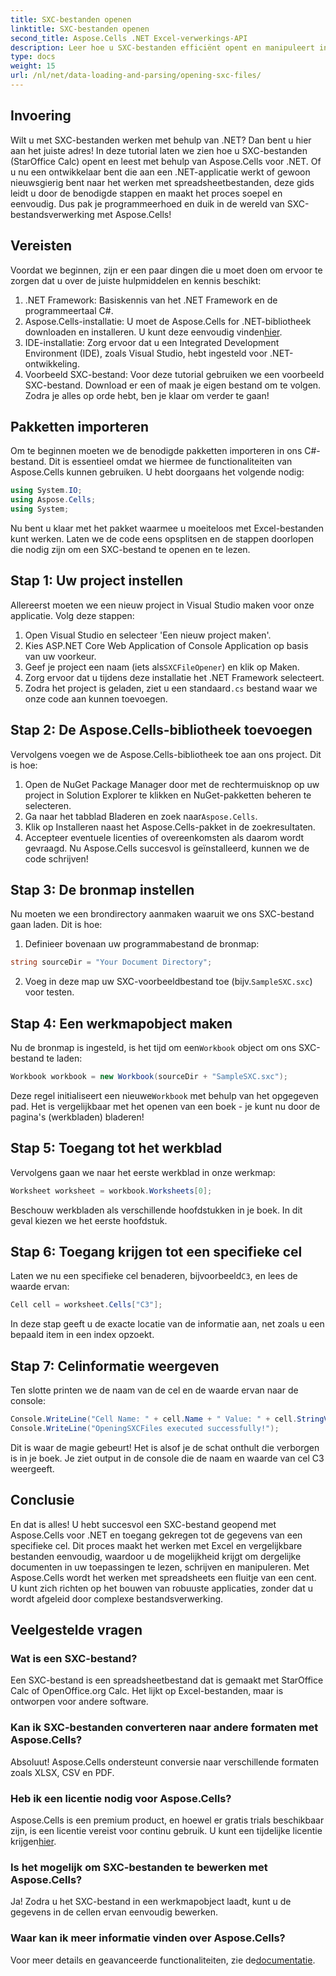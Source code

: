 ```yaml
---
title: SXC-bestanden openen
linktitle: SXC-bestanden openen
second_title: Aspose.Cells .NET Excel-verwerkings-API
description: Leer hoe u SXC-bestanden efficiënt opent en manipuleert in .NET met Aspose.Cells. Een stapsgewijze tutorial met codevoorbeelden.
type: docs
weight: 15
url: /nl/net/data-loading-and-parsing/opening-sxc-files/
---
```

## Invoering
Wilt u met SXC-bestanden werken met behulp van .NET? Dan bent u hier aan het juiste adres! In deze tutorial laten we zien hoe u SXC-bestanden (StarOffice Calc) opent en leest met behulp van Aspose.Cells voor .NET. Of u nu een ontwikkelaar bent die aan een .NET-applicatie werkt of gewoon nieuwsgierig bent naar het werken met spreadsheetbestanden, deze gids leidt u door de benodigde stappen en maakt het proces soepel en eenvoudig. 
Dus pak je programmeerhoed en duik in de wereld van SXC-bestandsverwerking met Aspose.Cells!
## Vereisten
Voordat we beginnen, zijn er een paar dingen die u moet doen om ervoor te zorgen dat u over de juiste hulpmiddelen en kennis beschikt:
1. .NET Framework: Basiskennis van het .NET Framework en de programmeertaal C#.
2.  Aspose.Cells-installatie: U moet de Aspose.Cells for .NET-bibliotheek downloaden en installeren. U kunt deze eenvoudig vinden[hier](https://releases.aspose.com/cells/net/).
3. IDE-installatie: Zorg ervoor dat u een Integrated Development Environment (IDE), zoals Visual Studio, hebt ingesteld voor .NET-ontwikkeling.
4. Voorbeeld SXC-bestand: Voor deze tutorial gebruiken we een voorbeeld SXC-bestand. Download er een of maak je eigen bestand om te volgen.
Zodra je alles op orde hebt, ben je klaar om verder te gaan!
## Pakketten importeren
Om te beginnen moeten we de benodigde pakketten importeren in ons C#-bestand. Dit is essentieel omdat we hiermee de functionaliteiten van Aspose.Cells kunnen gebruiken. U hebt doorgaans het volgende nodig:
```csharp
using System.IO;
using Aspose.Cells;
using System;
```
Nu bent u klaar met het pakket waarmee u moeiteloos met Excel-bestanden kunt werken. Laten we de code eens opsplitsen en de stappen doorlopen die nodig zijn om een SXC-bestand te openen en te lezen.

## Stap 1: Uw project instellen
Allereerst moeten we een nieuw project in Visual Studio maken voor onze applicatie. Volg deze stappen:
1. Open Visual Studio en selecteer 'Een nieuw project maken'.
2. Kies ASP.NET Core Web Application of Console Application op basis van uw voorkeur.
3.  Geef je project een naam (iets als`SXCFileOpener`) en klik op Maken.
4. Zorg ervoor dat u tijdens deze installatie het .NET Framework selecteert.
5.  Zodra het project is geladen, ziet u een standaard`.cs` bestand waar we onze code aan kunnen toevoegen.
## Stap 2: De Aspose.Cells-bibliotheek toevoegen
Vervolgens voegen we de Aspose.Cells-bibliotheek toe aan ons project. Dit is hoe:
1. Open de NuGet Package Manager door met de rechtermuisknop op uw project in Solution Explorer te klikken en NuGet-pakketten beheren te selecteren.
2.  Ga naar het tabblad Bladeren en zoek naar`Aspose.Cells`.
3. Klik op Installeren naast het Aspose.Cells-pakket in de zoekresultaten.
4. Accepteer eventuele licenties of overeenkomsten als daarom wordt gevraagd.
Nu Aspose.Cells succesvol is geïnstalleerd, kunnen we de code schrijven!
## Stap 3: De bronmap instellen
Nu moeten we een brondirectory aanmaken waaruit we ons SXC-bestand gaan laden. Dit is hoe:
1. Definieer bovenaan uw programmabestand de bronmap:
```csharp
string sourceDir = "Your Document Directory";
```
2.  Voeg in deze map uw SXC-voorbeeldbestand toe (bijv.`SampleSXC.sxc`) voor testen.
## Stap 4: Een werkmapobject maken
 Nu de bronmap is ingesteld, is het tijd om een`Workbook` object om ons SXC-bestand te laden:
```csharp
Workbook workbook = new Workbook(sourceDir + "SampleSXC.sxc");
```
 Deze regel initialiseert een nieuwe`Workbook` met behulp van het opgegeven pad. Het is vergelijkbaar met het openen van een boek - je kunt nu door de pagina's (werkbladen) bladeren!
## Stap 5: Toegang tot het werkblad
Vervolgens gaan we naar het eerste werkblad in onze werkmap:
```csharp
Worksheet worksheet = workbook.Worksheets[0];
```
Beschouw werkbladen als verschillende hoofdstukken in je boek. In dit geval kiezen we het eerste hoofdstuk.
## Stap 6: Toegang krijgen tot een specifieke cel
 Laten we nu een specifieke cel benaderen, bijvoorbeeld`C3`, en lees de waarde ervan:
```csharp
Cell cell = worksheet.Cells["C3"];
```
In deze stap geeft u de exacte locatie van de informatie aan, net zoals u een bepaald item in een index opzoekt. 
## Stap 7: Celinformatie weergeven
Ten slotte printen we de naam van de cel en de waarde ervan naar de console:
```csharp
Console.WriteLine("Cell Name: " + cell.Name + " Value: " + cell.StringValue);
Console.WriteLine("OpeningSXCFiles executed successfully!");
```
Dit is waar de magie gebeurt! Het is alsof je de schat onthult die verborgen is in je boek. Je ziet output in de console die de naam en waarde van cel C3 weergeeft.

## Conclusie
En dat is alles! U hebt succesvol een SXC-bestand geopend met Aspose.Cells voor .NET en toegang gekregen tot de gegevens van een specifieke cel. Dit proces maakt het werken met Excel en vergelijkbare bestanden eenvoudig, waardoor u de mogelijkheid krijgt om dergelijke documenten in uw toepassingen te lezen, schrijven en manipuleren. 
Met Aspose.Cells wordt het werken met spreadsheets een fluitje van een cent. U kunt zich richten op het bouwen van robuuste applicaties, zonder dat u wordt afgeleid door complexe bestandsverwerking.
## Veelgestelde vragen
### Wat is een SXC-bestand?
Een SXC-bestand is een spreadsheetbestand dat is gemaakt met StarOffice Calc of OpenOffice.org Calc. Het lijkt op Excel-bestanden, maar is ontworpen voor andere software.
### Kan ik SXC-bestanden converteren naar andere formaten met Aspose.Cells?
Absoluut! Aspose.Cells ondersteunt conversie naar verschillende formaten zoals XLSX, CSV en PDF.
### Heb ik een licentie nodig voor Aspose.Cells?
 Aspose.Cells is een premium product, en hoewel er gratis trials beschikbaar zijn, is een licentie vereist voor continu gebruik. U kunt een tijdelijke licentie krijgen[hier](https://purchase.aspose.com/temporary-license/).
### Is het mogelijk om SXC-bestanden te bewerken met Aspose.Cells?
Ja! Zodra u het SXC-bestand in een werkmapobject laadt, kunt u de gegevens in de cellen ervan eenvoudig bewerken.
### Waar kan ik meer informatie vinden over Aspose.Cells?
 Voor meer details en geavanceerde functionaliteiten, zie de[documentatie](https://reference.aspose.com/cells/net/).